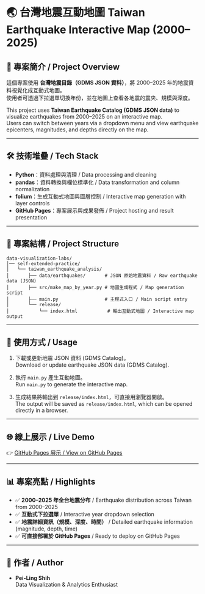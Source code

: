 # 🌏 台灣地震互動地圖 Taiwan Earthquake Interactive Map (2000–2025)

## 📖 專案簡介 / Project Overview
這個專案使用 **台灣地震目錄（GDMS JSON 資料）**，將 2000–2025 年的地震資料視覺化成互動式地圖。  
使用者可透過下拉選單切換年份，並在地圖上查看各地震的震央、規模與深度。

This project uses **Taiwan Earthquake Catalog (GDMS JSON data)** to visualize earthquakes from 2000–2025 on an interactive map.  
Users can switch between years via a dropdown menu and view earthquake epicenters, magnitudes, and depths directly on the map.

---

## 🛠️ 技術堆疊 / Tech Stack
- **Python**：資料處理與清理 / Data processing and cleaning  
- **pandas**：資料轉換與欄位標準化 / Data transformation and column normalization  
- **folium**：生成互動式地圖與圖層控制 / Interactive map generation with layer controls  
- **GitHub Pages**：專案展示與成果發佈 / Project hosting and result presentation  

---

## 📂 專案結構 / Project Structure
```
data-visualization-labs/
│── self-extended-practice/
│   └── taiwan_earthquake_analysis/
│       ├── data/earthquakes/       # JSON 原始地震資料 / Raw earthquake data (JSON)
│       ├── src/make_map_by_year.py # 地圖生成程式 / Map generation script
│       ├── main.py                 # 主程式入口 / Main script entry
│       └── release/
│           └── index.html           # 輸出互動式地圖 / Interactive map output
```

---

## 🚀 使用方式 / Usage
1. 下載或更新地震 JSON 資料 (GDMS Catalog)。  
   Download or update earthquake JSON data (GDMS Catalog).  

2. 執行 `main.py` 產生互動地圖。  
   Run `main.py` to generate the interactive map.  

3. 生成結果將輸出到 `release/index.html`，可直接用瀏覽器開啟。  
   The output will be saved as `release/index.html`, which can be opened directly in a browser.  

---

## 🌐 線上展示 / Live Demo
👉 [GitHub Pages 展示 / View on GitHub Pages](https://a0013333j-png.github.io/data-visualization-labs/)  

---

## 📊 專案亮點 / Highlights
- ✅ **2000–2025 年全台地震分布** / Earthquake distribution across Taiwan from 2000–2025  
- ✅ **互動式下拉選單** / Interactive year dropdown selection  
- ✅ **地震詳細資訊（規模、深度、時間）** / Detailed earthquake information (magnitude, depth, time)  
- ✅ **可直接部署於 GitHub Pages** / Ready to deploy on GitHub Pages  

---

## 👤 作者 / Author
- **Pei-Ling Shih**  
  Data Visualization & Analytics Enthusiast  

